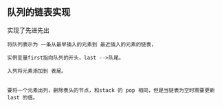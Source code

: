 

## 队列的链表实现

实现了先进先出
```text
将队列表示为 一条从最早插入的元素到 最近插入的元素的链表，

实例变量first指向队列的开头，last -->队尾。

入列将元素添加到 表尾。


要将一个元素出列，删除表头的节点，和stack 的 pop 相同，但是当链表为空时需要更新last 的值。
```
